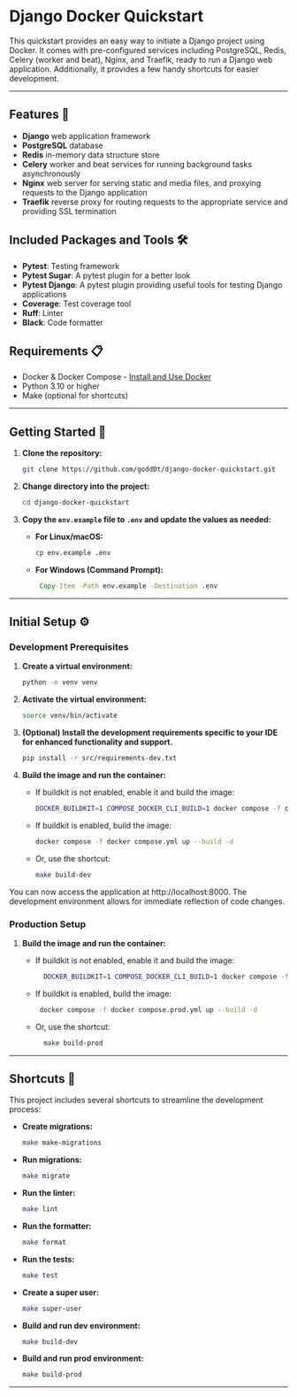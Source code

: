 # Django Docker Quickstart

This quickstart provides an easy way to initiate a Django project using Docker. It comes with pre-configured services including PostgreSQL, Redis, Celery (worker and beat), Nginx, and Traefik, ready to run a Django web application. Additionally, it provides a few handy shortcuts for easier development.

---

## Features 🚀

- **Django** web application framework
- **PostgreSQL** database
- **Redis** in-memory data structure store
- **Celery** worker and beat services for running background tasks asynchronously
- **Nginx** web server for serving static and media files, and proxying requests to the Django application
- **Traefik** reverse proxy for routing requests to the appropriate service and providing SSL termination

## Included Packages and Tools 🛠️

- **Pytest**: Testing framework
- **Pytest Sugar**: A pytest plugin for a better look
- **Pytest Django**: A pytest plugin providing useful tools for testing Django applications
- **Coverage**: Test coverage tool
- **Ruff**: Linter
- **Black**: Code formatter

## Requirements 📋

- Docker & Docker Compose - [Install and Use Docker](https://www.digitalocean.com/community/tutorials/how-to-install-and-use-docker-on-ubuntu-20-04)
- Python 3.10 or higher
- Make (optional for shortcuts)

---

## Getting Started 🏁

1. **Clone the repository:**
    ```bash
    git clone https://github.com/godd0t/django-docker-quickstart.git
    ```

2. **Change directory into the project:**
    ```bash
    cd django-docker-quickstart
    ```

3. **Copy the `env.example` file to `.env` and update the values as needed:**  

   - **For Linux/macOS:**  
     ```bash
     cp env.example .env
     ```
   - **For Windows (Command Prompt):**  
     ```cmd
      Copy-Item -Path env.example -Destination .env
     ```

---

## Initial Setup ⚙️

### Development Prerequisites

1. **Create a virtual environment:**
    ```bash
    python -m venv venv
    ```

2. **Activate the virtual environment:**
    ```bash
    source venv/bin/activate
    ```

3. **(Optional) Install the development requirements specific to your IDE for enhanced functionality and support.**
    ```bash
    pip install -r src/requirements-dev.txt
    ```

4. **Build the image and run the container:**  
   
   - If buildkit is not enabled, enable it and build the image:
     ```bash
     DOCKER_BUILDKIT=1 COMPOSE_DOCKER_CLI_BUILD=1 docker compose -f docker compose.yml up --build -d
     ```
   
   - If buildkit is enabled, build the image:
     ```bash
     docker compose -f docker compose.yml up --build -d
     ```
   
   - Or, use the shortcut:
     ```bash
     make build-dev
     ```

You can now access the application at http://localhost:8000. The development environment allows for immediate reflection of code changes.

### Production Setup

1. **Build the image and run the container:**  

   - If buildkit is not enabled, enable it and build the image:
     ```bash
       DOCKER_BUILDKIT=1 COMPOSE_DOCKER_CLI_BUILD=1 docker compose -f docker compose.prod.yml up --build -d
     ```

   - If buildkit is enabled, build the image:
     ```bash
      docker compose -f docker compose.prod.yml up --build -d
     ```
   - Or, use the shortcut:
     ```bash
       make build-prod
     ```

---

## Shortcuts 🔑

This project includes several shortcuts to streamline the development process:

- **Create migrations:**
    ```bash
    make make-migrations
    ```

- **Run migrations:**
    ```bash
    make migrate
    ```

- **Run the linter:**
    ```bash
    make lint
    ```

- **Run the formatter:**
    ```bash
    make format
    ```

- **Run the tests:**
    ```bash
    make test
    ```

- **Create a super user:**
    ```bash
    make super-user
    ```

- **Build and run dev environment:**
    ```bash
    make build-dev
    ```

- **Build and run prod environment:**
    ```bash
    make build-prod
    ```
---
